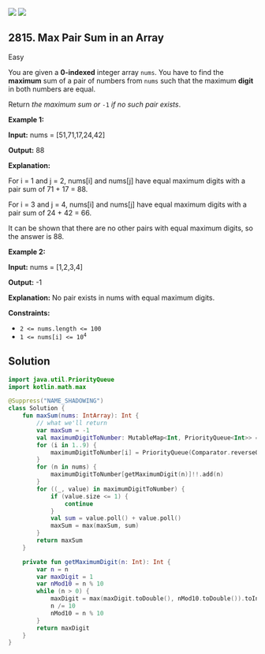 [![](https://img.shields.io/github/stars/javadev/LeetCode-in-Kotlin?label=Stars&style=flat-square)](https://github.com/javadev/LeetCode-in-Kotlin)
[![](https://img.shields.io/github/forks/javadev/LeetCode-in-Kotlin?label=Fork%20me%20on%20GitHub%20&style=flat-square)](https://github.com/javadev/LeetCode-in-Kotlin/fork)

## 2815\. Max Pair Sum in an Array

Easy

You are given a **0-indexed** integer array `nums`. You have to find the **maximum** sum of a pair of numbers from `nums` such that the maximum **digit** in both numbers are equal.

Return _the maximum sum or_ `-1` _if no such pair exists_.

**Example 1:**

**Input:** nums = [51,71,17,24,42]

**Output:** 88

**Explanation:**

For i = 1 and j = 2, nums[i] and nums[j] have equal maximum digits with a pair sum of 71 + 17 = 88.

For i = 3 and j = 4, nums[i] and nums[j] have equal maximum digits with a pair sum of 24 + 42 = 66.

It can be shown that there are no other pairs with equal maximum digits, so the answer is 88.

**Example 2:**

**Input:** nums = [1,2,3,4]

**Output:** -1

**Explanation:** No pair exists in nums with equal maximum digits. 

**Constraints:**

*   `2 <= nums.length <= 100`
*   <code>1 <= nums[i] <= 10<sup>4</sup></code>

## Solution

```kotlin
import java.util.PriorityQueue
import kotlin.math.max

@Suppress("NAME_SHADOWING")
class Solution {
    fun maxSum(nums: IntArray): Int {
        // what we'll return
        var maxSum = -1
        val maximumDigitToNumber: MutableMap<Int, PriorityQueue<Int>> = HashMap()
        for (i in 1..9) {
            maximumDigitToNumber[i] = PriorityQueue(Comparator.reverseOrder())
        }
        for (n in nums) {
            maximumDigitToNumber[getMaximumDigit(n)]!!.add(n)
        }
        for ((_, value) in maximumDigitToNumber) {
            if (value.size <= 1) {
                continue
            }
            val sum = value.poll() + value.poll()
            maxSum = max(maxSum, sum)
        }
        return maxSum
    }

    private fun getMaximumDigit(n: Int): Int {
        var n = n
        var maxDigit = 1
        var nMod10 = n % 10
        while (n > 0) {
            maxDigit = max(maxDigit.toDouble(), nMod10.toDouble()).toInt()
            n /= 10
            nMod10 = n % 10
        }
        return maxDigit
    }
}
```
